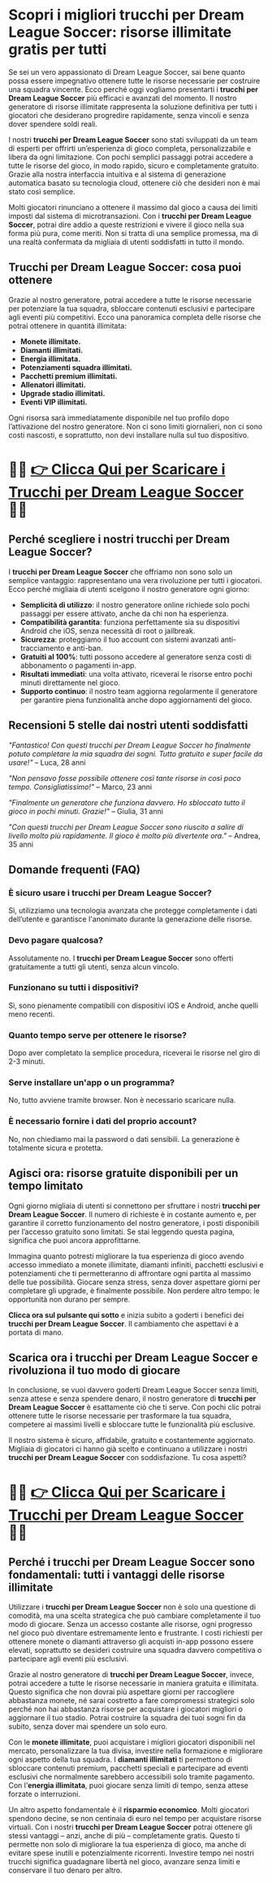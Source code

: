 <h1>Scopri i migliori trucchi per Dream League Soccer: risorse illimitate gratis per tutti</h1>

<p>Se sei un vero appassionato di Dream League Soccer, sai bene quanto possa essere impegnativo ottenere tutte le risorse necessarie per costruire una squadra vincente. Ecco perché oggi vogliamo presentarti i <strong>trucchi per Dream League Soccer</strong> più efficaci e avanzati del momento. Il nostro generatore di risorse illimitate rappresenta la soluzione definitiva per tutti i giocatori che desiderano progredire rapidamente, senza vincoli e senza dover spendere soldi reali.</p>

<p>I nostri <strong>trucchi per Dream League Soccer</strong> sono stati sviluppati da un team di esperti per offrirti un’esperienza di gioco completa, personalizzabile e libera da ogni limitazione. Con pochi semplici passaggi potrai accedere a tutte le risorse del gioco, in modo rapido, sicuro e completamente gratuito. Grazie alla nostra interfaccia intuitiva e al sistema di generazione automatica basato su tecnologia cloud, ottenere ciò che desideri non è mai stato così semplice.</p>

<p>Molti giocatori rinunciano a ottenere il massimo dal gioco a causa dei limiti imposti dal sistema di microtransazioni. Con i <strong>trucchi per Dream League Soccer</strong>, potrai dire addio a queste restrizioni e vivere il gioco nella sua forma più pura, come meriti. Non si tratta di una semplice promessa, ma di una realtà confermata da migliaia di utenti soddisfatti in tutto il mondo.</p>

<h2>Trucchi per Dream League Soccer: cosa puoi ottenere</h2>

<p>Grazie al nostro generatore, potrai accedere a tutte le risorse necessarie per potenziare la tua squadra, sbloccare contenuti esclusivi e partecipare agli eventi più competitivi. Ecco una panoramica completa delle risorse che potrai ottenere in quantità illimitata:</p>

<ul>
  <li><strong>Monete illimitate.</strong></li>
  <li><strong>Diamanti illimitati.</strong></li>
  <li><strong>Energia illimitata.</strong></li>
  <li><strong>Potenziamenti squadra illimitati.</strong></li>
  <li><strong>Pacchetti premium illimitati.</strong></li>
  <li><strong>Allenatori illimitati.</strong></li>
  <li><strong>Upgrade stadio illimitati.</strong></li>
  <li><strong>Eventi VIP illimitati.</strong></li>
</ul>

<p>Ogni risorsa sarà immediatamente disponibile nel tuo profilo dopo l’attivazione del nostro generatore. Non ci sono limiti giornalieri, non ci sono costi nascosti, e soprattutto, non devi installare nulla sul tuo dispositivo.</p>

# 🔴🔴 **[👉 Clicca Qui per Scaricare i Trucchi per Dream League Soccer](https://tinyurl.com/Giocavventura)** 🔴🔴

<h2>Perché scegliere i nostri trucchi per Dream League Soccer?</h2>

<p>I <strong>trucchi per Dream League Soccer</strong> che offriamo non sono solo un semplice vantaggio: rappresentano una vera rivoluzione per tutti i giocatori. Ecco perché migliaia di utenti scelgono il nostro generatore ogni giorno:</p>

<ul>
  <li><strong>Semplicità di utilizzo</strong>: il nostro generatore online richiede solo pochi passaggi per essere attivato, anche da chi non ha esperienza.</li>
  <li><strong>Compatibilità garantita</strong>: funziona perfettamente sia su dispositivi Android che iOS, senza necessità di root o jailbreak.</li>
  <li><strong>Sicurezza</strong>: proteggiamo il tuo account con sistemi avanzati anti-tracciamento e anti-ban.</li>
  <li><strong>Gratuiti al 100%</strong>: tutti possono accedere al generatore senza costi di abbonamento o pagamenti in-app.</li>
  <li><strong>Risultati immediati</strong>: una volta attivato, riceverai le risorse entro pochi minuti direttamente nel gioco.</li>
  <li><strong>Supporto continuo</strong>: il nostro team aggiorna regolarmente il generatore per garantire piena funzionalità anche dopo aggiornamenti del gioco.</li>
</ul>

<h2>Recensioni 5 stelle dai nostri utenti soddisfatti</h2>

<p><em>"Fantastico! Con questi trucchi per Dream League Soccer ho finalmente potuto completare la mia squadra dei sogni. Tutto gratuito e super facile da usare!"</em> – Luca, 28 anni</p>

<p><em>"Non pensavo fosse possibile ottenere così tante risorse in così poco tempo. Consigliatissimo!"</em> – Marco, 23 anni</p>

<p><em>"Finalmente un generatore che funziona davvero. Ho sbloccato tutto il gioco in pochi minuti. Grazie!"</em> – Giulia, 31 anni</p>

<p><em>"Con questi trucchi per Dream League Soccer sono riuscito a salire di livello molto più rapidamente. Il gioco è molto più divertente ora."</em> – Andrea, 35 anni</p>

<h2>Domande frequenti (FAQ)</h2>

<h3>È sicuro usare i trucchi per Dream League Soccer?</h3>
<p>Sì, utilizziamo una tecnologia avanzata che protegge completamente i dati dell’utente e garantisce l'anonimato durante la generazione delle risorse.</p>

<h3>Devo pagare qualcosa?</h3>
<p>Assolutamente no. I <strong>trucchi per Dream League Soccer</strong> sono offerti gratuitamente a tutti gli utenti, senza alcun vincolo.</p>

<h3>Funzionano su tutti i dispositivi?</h3>
<p>Sì, sono pienamente compatibili con dispositivi iOS e Android, anche quelli meno recenti.</p>

<h3>Quanto tempo serve per ottenere le risorse?</h3>
<p>Dopo aver completato la semplice procedura, riceverai le risorse nel giro di 2-3 minuti.</p>

<h3>Serve installare un'app o un programma?</h3>
<p>No, tutto avviene tramite browser. Non è necessario scaricare nulla.</p>

<h3>È necessario fornire i dati del proprio account?</h3>
<p>No, non chiediamo mai la password o dati sensibili. La generazione è totalmente sicura e protetta.</p>

<h2>Agisci ora: risorse gratuite disponibili per un tempo limitato</h2>

<p>Ogni giorno migliaia di utenti si connettono per sfruttare i nostri <strong>trucchi per Dream League Soccer</strong>. Il numero di richieste è in costante aumento e, per garantire il corretto funzionamento del nostro generatore, i posti disponibili per l’accesso gratuito sono limitati. Se stai leggendo questa pagina, significa che puoi ancora approfittarne.</p>

<p>Immagina quanto potresti migliorare la tua esperienza di gioco avendo accesso immediato a monete illimitate, diamanti infiniti, pacchetti esclusivi e potenziamenti che ti permetteranno di affrontare ogni partita al massimo delle tue possibilità. Giocare senza stress, senza dover aspettare giorni per completare gli upgrade, è finalmente possibile. Non perdere altro tempo: le opportunità non durano per sempre.</p>

<p><strong>Clicca ora sul pulsante qui sotto</strong> e inizia subito a goderti i benefici dei <strong>trucchi per Dream League Soccer</strong>. Il cambiamento che aspettavi è a portata di mano.</p>

<h2>Scarica ora i trucchi per Dream League Soccer e rivoluziona il tuo modo di giocare</h2>

<p>In conclusione, se vuoi davvero goderti Dream League Soccer senza limiti, senza attese e senza spendere denaro, il nostro generatore di <strong>trucchi per Dream League Soccer</strong> è esattamente ciò che ti serve. Con pochi clic potrai ottenere tutte le risorse necessarie per trasformare la tua squadra, competere ai massimi livelli e sbloccare tutte le funzionalità più esclusive.</p>

<p>Il nostro sistema è sicuro, affidabile, gratuito e costantemente aggiornato. Migliaia di giocatori ci hanno già scelto e continuano a utilizzare i nostri <strong>trucchi per Dream League Soccer</strong> con soddisfazione. Tu cosa aspetti?</p>

# 🔴🔴 **[👉 Clicca Qui per Scaricare i Trucchi per Dream League Soccer](https://tinyurl.com/Giocavventura)** 🔴🔴

<h2>Perché i trucchi per Dream League Soccer sono fondamentali: tutti i vantaggi delle risorse illimitate</h2>

<p>Utilizzare i <strong>trucchi per Dream League Soccer</strong> non è solo una questione di comodità, ma una scelta strategica che può cambiare completamente il tuo modo di giocare. Senza un accesso costante alle risorse, ogni progresso nel gioco può diventare estremamente lento e frustrante. I costi richiesti per ottenere monete o diamanti attraverso gli acquisti in-app possono essere elevati, soprattutto se desideri costruire una squadra davvero competitiva o partecipare agli eventi più esclusivi.</p>

<p>Grazie al nostro generatore di <strong>trucchi per Dream League Soccer</strong>, invece, potrai accedere a tutte le risorse necessarie in maniera gratuita e illimitata. Questo significa che non dovrai più aspettare giorni per raccogliere abbastanza monete, né sarai costretto a fare compromessi strategici solo perché non hai abbastanza risorse per acquistare i giocatori migliori o aggiornare il tuo stadio. Potrai costruire la squadra dei tuoi sogni fin da subito, senza dover mai spendere un solo euro.</p>

<p>Con le <strong>monete illimitate</strong>, puoi acquistare i migliori giocatori disponibili nel mercato, personalizzare la tua divisa, investire nella formazione e migliorare ogni aspetto della tua squadra. I <strong>diamanti illimitati</strong> ti permettono di sbloccare contenuti premium, pacchetti speciali e partecipare ad eventi esclusivi che normalmente sarebbero accessibili solo tramite pagamento. Con l’<strong>energia illimitata</strong>, puoi giocare senza limiti di tempo, senza attese forzate o interruzioni.</p>

<p>Un altro aspetto fondamentale è il <strong>risparmio economico</strong>. Molti giocatori spendono decine, se non centinaia di euro nel tempo per acquistare risorse virtuali. Con i nostri <strong>trucchi per Dream League Soccer</strong> potrai ottenere gli stessi vantaggi – anzi, anche di più – completamente gratis. Questo ti permette non solo di migliorare la tua esperienza di gioco, ma anche di evitare spese inutili e potenzialmente ricorrenti. Investire tempo nei nostri trucchi significa guadagnare libertà nel gioco, avanzare senza limiti e conservare il tuo denaro per altro.</p>
